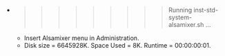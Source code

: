 * >>>>>>>>> Running inst-std-system-alsamixer.sh ...
  * Insert Alsamixer menu in Administration.
  * Disk size = 6645928K. Space Used = 8K. Runtime = 00:00:00:01.
